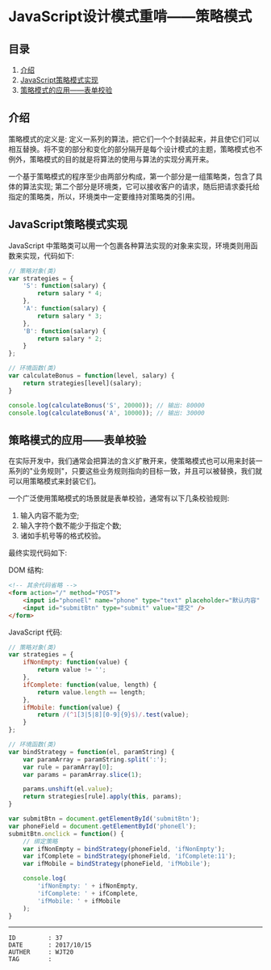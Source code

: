 
# JavaScript设计模式重啃——策略模式 #

## 目录 ##

1. [介绍](#href1)
2. [JavaScript策略模式实现](#href2)
3. [策略模式的应用——表单校验](#href3)

## <a name="href1">介绍</a> ##

策略模式的定义是: 定义一系列的算法，把它们一个个封装起来，并且使它们可以相互替换。将不变的部分和变化的部分隔开是每个设计模式的主题，策略模式也不例外，策略模式的目的就是将算法的使用与算法的实现分离开来。

一个基于策略模式的程序至少由两部分构成，第一个部分是一组策略类，包含了具体的算法实现; 第二个部分是环境类，它可以接收客户的请求，随后把请求委托给指定的策略类，所以，环境类中一定要维持对策略类的引用。

## <a name="href2">JavaScript策略模式实现</a> ##

JavaScript 中策略类可以用一个包裹各种算法实现的对象来实现，环境类则用函数来实现，代码如下:

```js
// 策略对象(类)
var strategies = {
    'S': function(salary) {
        return salary * 4;
    },
    'A': function(salary) {
        return salary * 3;
    },
    'B': function(salary) {
        return salary * 2;
    }
};

// 环境函数(类)
var calculateBonus = function(level, salary) {
    return strategies[level](salary);
}

console.log(calculateBonus('S', 20000)); // 输出: 80000
console.log(calculateBonus('A', 10000)); // 输出: 30000
```

## <a name="href3">策略模式的应用——表单校验</a> ##

在实际开发中，我们通常会把算法的含义扩散开来，使策略模式也可以用来封装一系列的"业务规则"，只要这些业务规则指向的目标一致，并且可以被替换，我们就可以用策略模式来封装它们。

一个广泛使用策略模式的场景就是表单校验，通常有以下几条校验规则:

1. 输入内容不能为空;
2. 输入字符个数不能少于指定个数;
3. 诸如手机号等的格式校验。

最终实现代码如下:

DOM 结构:

```html
<!-- 其余代码省略 -->
<form action="/" method="POST">
    <input id="phoneEl" name="phone" type="text" placeholder="默认内容" />
    <input id="submitBtn" type="submit" value="提交" />
</form>
```

JavaScript 代码:

```js
// 策略对象(类)
var strategies = {
    ifNonEmpty: function(value) {
        return value != '';
    },
    ifComplete: function(value, length) {
        return value.length == length;
    },
    ifMobile: function(value) {
        return /(^1[3|5|8][0-9]{9}$)/.test(value);
    }
};

// 环境函数(类)
var bindStrategy = function(el, paramString) {
    var paramArray = paramString.split(':');
    var rule = paramArray[0];
    var params = paramArray.slice(1);

    params.unshift(el.value);
    return strategies[rule].apply(this, params);
}

var submitBtn = document.getElementById('submitBtn');
var phoneField = document.getElementById('phoneEl');
submitBtn.onclick = function() {
    // 绑定策略
    var ifNonEmpty = bindStrategy(phoneField, 'ifNonEmpty');
    var ifComplete = bindStrategy(phoneField, 'ifComplete:11');
    var ifMobile = bindStrategy(phoneField, 'ifMobile');

    console.log(
        'ifNonEmpty: ' + ifNonEmpty,
        'ifComplete: ' + ifComplete,
        'ifMobile: ' + ifMobile
    );
}
```

---

```
ID         : 37
DATE       : 2017/10/15
AUTHER     : WJT20
TAG        :
```

